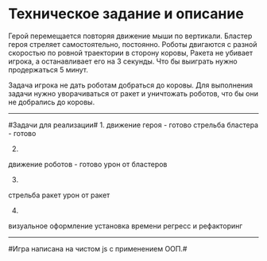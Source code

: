 Техническое задание и описание
========================
Герой перемещается повторяя движение мыши по вертикали.
Бластер героя стреляет самостоятельно, постоянно.
Роботы двигаются с разной скоростью по ровной траектории в сторону коровы,
Ракета не убивает игрока, а останавливает его на 3 секунды.
Что бы выиграть нужно продержаться 5 минут.

Задача игрока не дать роботам добраться до коровы.
Для выполнения задачи нужно уворачиваться от ракет и уничтожать роботов, что бы они не добрались до коровы.
***
#Задачи для реализации#
1.
  движение героя - готово
  стрельба бластера - готово

2.
  движение роботов - готово
  урон от бластеров

3.
  стрельба ракет
  урон от ракет

4.
  визуальное оформление
  установка времени
  регресс и рефакторинг


***
#Игра написана на чистом js с применением ООП.#
